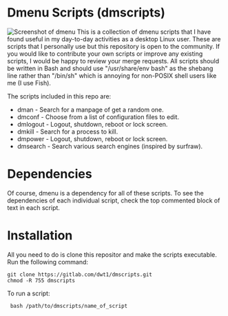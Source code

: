 # Dmenu Scripts (dmscripts)

![Screenshot of dmenu](https://gitlab.com/dwt1/dotfiles/raw/master/.screenshots/dmenu-distrotube01.png) 
This is a collection of dmenu scripts that I have found useful in my day-to-day activities as a desktop Linux user.  These are scripts that I personally use but this repository is open to the community.  If you would like to contribute your own scripts or improve any existing scripts, I would be happy to review your merge requests.  All scripts should be written in Bash and should use "/usr/share/env bash" as the shebang line rather than "/bin/sh" which is annoying for non-POSIX shell users like me (I use Fish).

The scripts included in this repo are:
+ dman - Search for a manpage of get a random one.
+ dmconf - Choose from a list of configuration files to edit.
+ dmlogout - Logout, shutdown, reboot or lock screen.
+ dmkill - Search for a process to kill.
+ dmpower - Logout, shutdown, reboot or lock screen.
+ dmsearch - Search various search engines (inspired by surfraw).

# Dependencies
Of course, dmenu is a dependency for all of these scripts.  To see the dependencies of each individual script, check the top commented block of text in each script.

# Installation

All you need to do is clone this repositor and make the scripts executable.  Run the following command:

	git clone https://gitlab.com/dwt1/dmscripts.git
	chmod -R 755 dmscripts
	
	
To run a script:

	 bash /path/to/dmscripts/name_of_script
	

